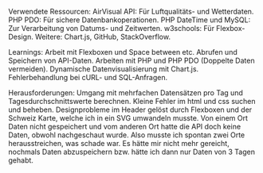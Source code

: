 Verwendete Ressourcen:
AirVisual API: Für Luftqualitäts- und Wetterdaten.
PHP PDO: Für sichere Datenbankoperationen.
PHP DateTime und MySQL: Zur Verarbeitung von Datums- und Zeitwerten.
w3schools: Für Flexbox-Design.
Weitere: Chart.js, GitHub, StackOverflow.

Learnings:
Arbeit mit Flexboxen und Space between etc.
Abrufen und Speichern von API-Daten.
Arbeiten mit PHP und PHP PDO (Doppelte Daten vermeiden).
Dynamische Datenvisualisierung mit Chart.js.
Fehlerbehandlung bei cURL- und SQL-Anfragen.

Herausforderungen:
Umgang mit mehrfachen Datensätzen pro Tag und Tagesdurchschnittswerte berechnen.
Kleine Fehler im html und css suchen und beheben.
Designprobleme im Header gelöst durch Flexboxen und der Schweiz Karte, welche ich in ein SVG umwandeln musste.
Von einem Ort Daten nicht gespeichert und vom anderen Ort hatte die API doch keine Daten, obwohl nachgeschaut wurde. Also musste ich spontan zwei Orte herausstreichen, was schade war. Es hätte mir nicht mehr gereicht, nochmals Daten abzuspeichern bzw. hätte ich dann nur Daten von 3 Tagen gehabt.
